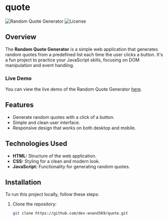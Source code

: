 # quote

![Random Quote Generator](https://img.shields.io/badge/Version-1.0-blue.svg)
![License](https://img.shields.io/badge/License-MIT-green.svg)

## Overview

The **Random Quote Generator** is a simple web application that generates random quotes from a predefined list each time the user clicks a button. It's a fun project to practice your JavaScript skills, focusing on DOM manipulation and event handling.

### Live Demo

You can view the live demo of the Random Quote Generator [here](https://quotesg.netlify.app).

## Features

- Generate random quotes with a click of a button.
- Simple and clean user interface.
- Responsive design that works on both desktop and mobile.

## Technologies Used

- **HTML:** Structure of the web application.
- **CSS:** Styling for a clean and modern look.
- **JavaScript:** Functionality for generating random quotes.

## Installation

To run this project locally, follow these steps:

1. Clone the repository:
   ```bash
   git clone https://github.com/dev-anand369/quote.git
